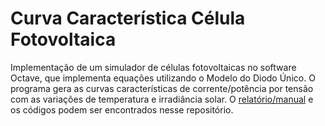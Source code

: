# Curva Característica Célula Fotovoltaica
Implementação de um simulador de células fotovoltaicas no software Octave, que implementa equações utilizando o Modelo do Diodo Único. O programa gera as curvas características de corrente/potência por tensão com as variações de temperatura e irradiância solar.
O [relatório/manual](relatorio_manual.pdf) e os códigos podem ser encontrados nesse repositório.
